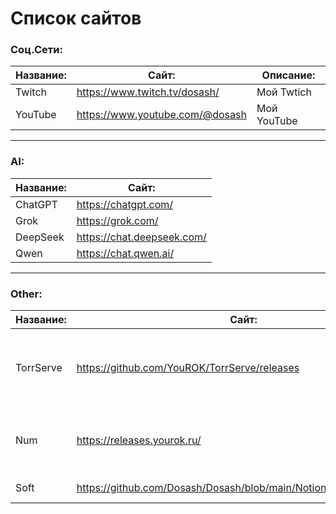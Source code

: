 # Список сайтов

### Соц.Сети:

| Название: | Сайт: | Описание: |
|-|-|-|
| Twitch | https://www.twitch.tv/dosash/ | Мой Twtich |
| YouTube | https://www.youtube.com/@dosash | Мой YouTube |

---

### AI:

| Название: | Сайт: |
|-|-|
| ChatGPT  | https://chatgpt.com/ |
| Grok  | https://grok.com/ |
| DeepSeek  | https://chat.deepseek.com/ |
| Qwen  | https://chat.qwen.ai/ |

---

### Other:

| Название: | Сайт: | Описание: |
|-|-|-|
| TorrServe | https://github.com/YouROK/TorrServe/releases | Для запуска и просмотра фильмов в торрент файлах. |
| Num | https://releases.yourok.ru/ | Для поиска фильмов в торрент файлах |
| Soft | https://github.com/Dosash/Dosash/blob/main/Notion/soft/README.md | Ссылка на мой софт |